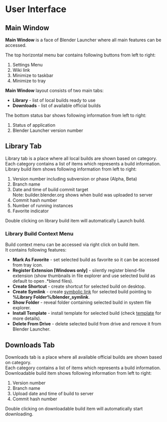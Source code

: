 # User Interface

## Main Window

**Main Window** is a face of Blender Launcher where all main features can be accessed.

The top horizontal menu bar contains following buttons from left to right:

1. Settings Menu
1. Wiki link
1. Minimize to taskbar
1. Minimize to tray

**Main Window** layout consists of two main tabs:

* **Library** - list of local builds ready to use
* **Downloads** - list of available official builds

The bottom status bar shows following information from left to right:

1. Status of application
1. Blender Launcher version number

## Library Tab

Library tab is a place where all local builds are shown based on category. \
Each category contains a list of items which represents a build information. \
Library build item shows following information from left to right:

1. Version number including subversion or phase (Alpha, Beta)
1. Branch name
1. Date and time of build commit target \
Note: builder.blender.org shows when build was uploaded to server
1. Commit hash number
1. Number of running instances
1. Favorite indicator

Double clicking on library build item will automatically Launch build.

### Library Build Context Menu

Build context menu can be accessed via right click on build item. \
It contains following features:

* **Mark As Favorite** - set selected build as favorite so it can be accessed from tray icon.
* **Register Extension [Windows only]** - silently register blend-file extension (show thumbnails in file explorer and use selected build as default to open .*blend files).
* **Create Shortcut** - create shortcut for selected build on desktop.
* **Create Symlink** - create [symbolic link](https://en.wikipedia.org/wiki/Symbolic_link) for selected build pointing to **%Library Folder%/blender_symlink**.
* **Show Folder** - reveal folder containing selected build in system file explorer.
* **Install Template** - install template for selected build (check [template](Library-Folder#template) for more details).
* **Delete From Drive** - delete selected build from drive and remove it from Blender Launcher.

## Downloads Tab

Downloads tab is a place where all available official builds are shown based on category. \
Each category contains a list of items which represents a build information. \
Downloadable build item shows following information from left to right:

1. Version number
1. Branch name
1. Upload date and time of build to server
1. Commit hash number

Double clicking on downloadable build item will automatically start downloading.
